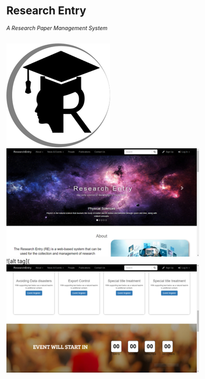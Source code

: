 # Research Entry
###### A Research Paper Management System
![alt tag](https://github.com/thusharabandara/research-entry/blob/master/public/image/logo/logo.png "Logo of Research Entry")
![alt tag](https://github.com/thusharabandara/research-entry/blob/master/public/image/screenshots/Capture2.PNG "Screenshot 01")
![alt tag](![alt tag](https://github.com/thusharabandara/research-entry/blob/master/public/image/screenshots/Capture.PNG "Screenshot 02")
